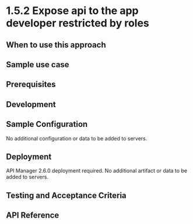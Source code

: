 # 1.5.2 Expose api to the app developer restricted by roles

## When to use this approach


## Sample use case



## Prerequisites


## Development


## Sample Configuration
No additional configuration or data to be added to servers.

## Deployment
API Manager 2.6.0 deployment required. No additional artifact or data to be added to servers.

## Testing and Acceptance Criteria


## API Reference